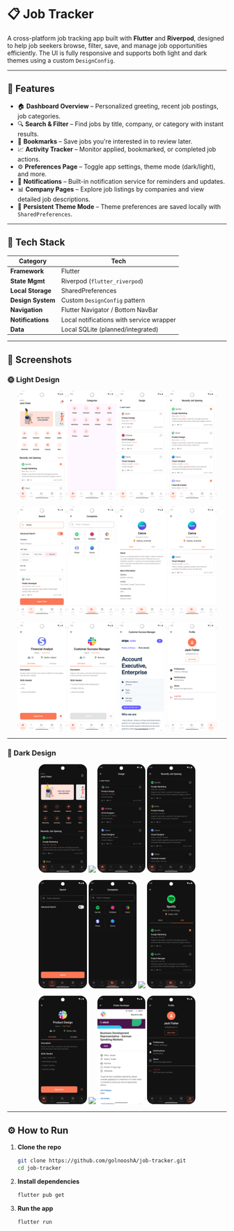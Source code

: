 # 📋 Job Tracker

A cross-platform job tracking app built with **Flutter** and **Riverpod**, designed to help job seekers browse, filter, save, and manage job opportunities efficiently. The UI is fully responsive and supports both light and dark themes using a custom `DesignConfig`.

---

## 📱 Features

- 🏠 **Dashboard Overview** – Personalized greeting, recent job postings, job categories.
- 🔍 **Search & Filter** – Find jobs by title, company, or category with instant results.
- 🔖 **Bookmarks** – Save jobs you're interested in to review later.
- 📈 **Activity Tracker** – Monitor applied, bookmarked, or completed job actions.
- ⚙️ **Preferences Page** – Toggle app settings, theme mode (dark/light), and more.
- 📩 **Notifications** – Built-in notification service for reminders and updates.
- 📊 **Company Pages** – Explore job listings by companies and view detailed job descriptions.
- 🔄 **Persistent Theme Mode** – Theme preferences are saved locally with `SharedPreferences`.

---

## 🧰 Tech Stack

| Category        | Tech                        |
|----------------|-----------------------------|
| **Framework**   | Flutter                     |
| **State Mgmt**  | Riverpod (`flutter_riverpod`) |
| **Local Storage** | SharedPreferences         |
| **Design System** | Custom `DesignConfig` pattern |
| **Navigation**  | Flutter Navigator / Bottom NavBar |
| **Notifications** | Local notifications with service wrapper |
| **Data**        | Local SQLite (planned/integrated) |

---

## 📱 Screenshots

### 🌞 Light Design

<p align="center">
  <img src="assets/screenshots/light/home.png" width="22%" />
  <img src="assets/screenshots/light/categories.png" width="22%" />
  <img src="assets/screenshots/light/one_category.png" width="22%" />
  <img src="assets/screenshots/light/recent.png" width="22%" />
</p>

<p align="center">
  <img src="assets/screenshots/light/search.png" width="22%" />
  <img src="assets/screenshots/light/companies.png" width="22%" />
  <img src="assets/screenshots/light/company_about.png" width="22%" />
  <img src="assets/screenshots/light/company_jobs.png" width="22%" />
</p>

<p align="center">
  <img src="assets/screenshots/light/one_job.png" width="22%" />
  <img src="assets/screenshots/light/apply.png" width="22%" />
  <img src="assets/screenshots/light/url.png" width="22%" />
  <img src="assets/screenshots/light/profile.png" width="22%" />
</p>

---

### 🌚 Dark Design

<p align="center">
  <img src="assets/screenshots/dark/home.png" width="22%" />
  <img src="assets/screenshots/dark/categories.png" width="22%" />
  <img src="assets/screenshots/dark/one_category.png" width="22%" />
  <img src="assets/screenshots/dark/recent.png" width="22%" />
</p>

<p align="center">
  <img src="assets/screenshots/dark/search.png" width="22%" />
  <img src="assets/screenshots/dark/companies.png" width="22%" />
  <img src="assets/screenshots/dark/company_about.png" width="22%" />
  <img src="assets/screenshots/dark/company_jobs.png" width="22%" />
</p>

<p align="center">
  <img src="assets/screenshots/dark/one_job.png" width="22%" />
  <img src="assets/screenshots/dark/apply.png" width="22%" />
  <img src="assets/screenshots/dark/url.png" width="22%" />
  <img src="assets/screenshots/dark/profile.png" width="22%" />
</p>
  
---

## ⚙️ How to Run

1. **Clone the repo**  
   ```bash
   git clone https://github.com/golnooshA/job-tracker.git
   cd job-tracker

2. **Install dependencies**

   ```bash
   flutter pub get
   ```

3. **Run the app**

   ```bash
   flutter run
   ```


